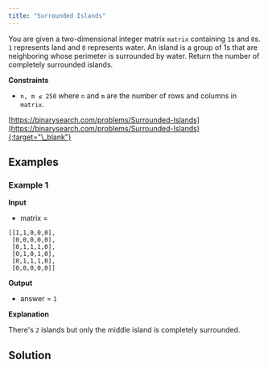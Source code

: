 ```yaml
---
title: "Surrounded Islands"
---
```


You are given a two-dimensional integer matrix `matrix` containing `1`s and `0`s. `1` represents land and `0` represents water. An island is a group of 1s that are neighboring whose perimeter is surrounded by water. Return the number of completely surrounded islands.

**Constraints**

- `n, m ≤ 250` where `n` and `m` are the number of rows and columns in `matrix`.

[https://binarysearch.com/problems/Surrounded-Islands](https://binarysearch.com/problems/Surrounded-Islands){:target="\_blank"}

## Examples

### Example 1

**Input**

- matrix =

```
[[1,1,0,0,0],
 [0,0,0,0,0],
 [0,1,1,1,0],
 [0,1,0,1,0],
 [0,1,1,1,0],
 [0,0,0,0,0]]
```

**Output**

- answer = `1`

**Explanation**

There's `2` islands but only the middle island is completely surrounded.

## Solution

<script src="https://gist.github.com/yaeba/16da7be5123724fcf6eccc25581cef5a.js?file=Surrounded-Islands.cpp"></script>
